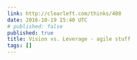 ```yaml
---
link: http://clearleft.com/thinks/408
date: 2016-10-19 15:40 UTC
# published: false
published: true
title: Vision vs. Leverage - agile stuff
tags: []
---
```



